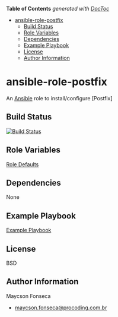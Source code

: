 <!-- START doctoc generated TOC please keep comment here to allow auto update -->
<!-- DON'T EDIT THIS SECTION, INSTEAD RE-RUN doctoc TO UPDATE -->
**Table of Contents**  *generated with [DocToc](https://github.com/thlorenz/doctoc)*

- [ansible-role-postfix](#ansible-role-postfix)
  - [Build Status](#build-status)
  - [Role Variables](#role-variables)
  - [Dependencies](#dependencies)
  - [Example Playbook](#example-playbook)
  - [License](#license)
  - [Author Information](#author-information)

<!-- END doctoc generated TOC please keep comment here to allow auto update -->

# ansible-role-postfix

An [Ansible](https://www.ansible.com) role to install/configure [Postfix]

## Build Status

[![Build Status](https://travis-ci.org/maycson-fonseca-procoding/ansible-role-postfix.svg?branch=master)](https://travis-ci.org/maycson-fonseca-procoding/ansible-role-postfix)

## Role Variables

[Role Defaults](./defaults/main.yml)

## Dependencies

None

## Example Playbook

[Example Playbook](./playbook.yml)

## License

BSD

## Author Information

Maycson Fonseca

- [maycson.fonseca@procoding.com.br](mailto:maycson.fonseca@procoding.com.br)
